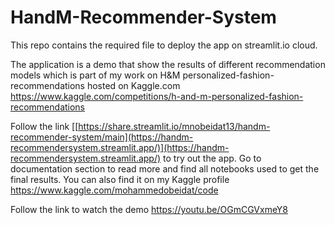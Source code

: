 # HandM-Recommender-System
This repo contains the required file to deploy the app on streamlit.io cloud.<br>

The application is a demo that show the results of different recommendation models which is part of my work on H&M personalized-fashion-recommendations hosted on Kaggle.com
https://www.kaggle.com/competitions/h-and-m-personalized-fashion-recommendations<br>

Follow the link [[https://share.streamlit.io/mnobeidat13/handm-recommender-system/main](https://handm-recommendersystem.streamlit.app/)](https://handm-recommendersystem.streamlit.app/) to try out the app.
Go to documentation section to read more and find all notebooks used to get the final results.
You can also find it on my Kaggle profile https://www.kaggle.com/mohammedobeidat/code

Follow the link to watch the demo https://youtu.be/OGmCGVxmeY8
